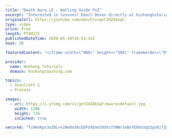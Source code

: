 ```yaml
---
title: "Death Aura LE - Walling Guide PvZ"
excerpt: "Interested in lessons? Email Devon directly at hushangtutorials@outlook.com ------------------------------------------------------------------------------------------------------- Want to support HuShang Tutorials directly? Patreon is a website where you can contribute a monthly donation that will help"
originalUrl: https://youtube.com/watch?v=gntIHZ8kSqY
type: video
price: Free
length: PT4M17S
publishedDateTime: 2020-05-28T16:53:42Z
heat: 50

featuredContent: "<iframe width=\"800\" height=\"500\" frameborder=\"0\" src=\"https://www.youtube.com/embed/gntIHZ8kSqY\" allow=\"accelerometer; autoplay; encrypted-media; gyroscope; picture-in-picture\" allowfullscreen></iframe>"

provider:
  name: HuShang Tutorials
  domain: hushangcoaching.com

topics:
  - StarCraft 2
  - Protoss

images:
  - url: https://i.ytimg.com/vi/gntIHZ8kSqY/maxresdefault.jpg
    width: 1280
    height: 720
    isCached: true

secured: "T/AKeKps3oZBL+x1Nw8o36cEDFUXEmo5XUVs7SNWr3xBo7E9Oo3qG3puAj7ZgprI3ccG6d3nNP4snLuOo9n66ftDRMlO1pjeItLny0SNZiP1ItDoC+bB8mAyY8igaSkgbd2aEv6Hjzq2252Vqwhb4u6Drh1oqpfdZieqPVW+L+L54UhiG0sldAmCMyTFm0kgPdg33lV1u9Qv4ha9bkECvoOerT5UgyJOFU7CM3C6xNS1s+affPwIR2eG87PXJt9yKwkTOAAQ4rxRu/dV0YY51STH2ROAtVmpijI0PAhX/ix2upL/ayok/hc/mPT3TtmLUoQWFg1J1uqi8hQ3plKA9ZEJAzYHhRKFLdA6GPI4SHPm7AWgvV4xGq/ep0vdAvPiNxcHoLiKr30Zza6YGhtKTIM8d9Vrk9r8BTphN/Sfg+4=;2X3ucl/ztD4QIEY/7U4Icw=="
---
```


